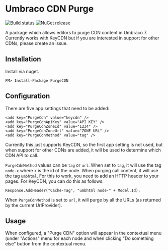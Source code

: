 # Umbraco CDN Purge #

[![Build status](https://ci.appveyor.com/api/projects/status/ppa2kr5mfpi67g07/branch/master?svg=true
)](https://ci.appveyor.com/project/alindgren/cdnpurge/branch/master)
[![NuGet release](https://img.shields.io/nuget/v/PurgeCDN.svg)](https://www.nuget.org/packages/PurgeCDN)


A package which allows editors to purge CDN content in Umbraco 7.  Currently works with KeyCDN but if you are interested in support for other CDNs, please create an issue.

## Installation ##

Install via nuget.

    PM> Install-Package PurgeCDN

## Configuration ##

There are five app settings that need to be added:

    <add key="PurgeCdn" value="keycdn" />
    <add key="PurgeCdnApiKey" value="API KEY" />
    <add key="PurgeCdnZoneId" value="1234" />
    <add key="PurgeCdnZoneUrl" value="ZONE URL" />
    <add key="PurgeCdnMethod" value="tag" />
    
Currently this just supports KeyCDN, so the first app setting is not used, but when support for other CDNs are added, it will be used to determine which CDN API to call.

`PurgeCdnMethod` values can be `tag` or `url`.  When set to `tag`, it will use the tag `node-x` where x is the id of the node.  When purging call content, it will use the tag `umbhtml`.  For this to work, you need to add an HTTP header to your pages. For KeyCDN, you can do this as follows:

    Response.AddHeader("Cache-Tag", "umbhtml node-" + Model.Id);

When `PurgeCdnMethod` is set to `url`, it will purge by all the URLs (as returned by the current UrlProvider). 

## Usage ##

When configured, a "Purge CDN" option will appear in the contextual menu (under "Actions" menu for each node and when clicking "Do something else" button from the contextual menu.
